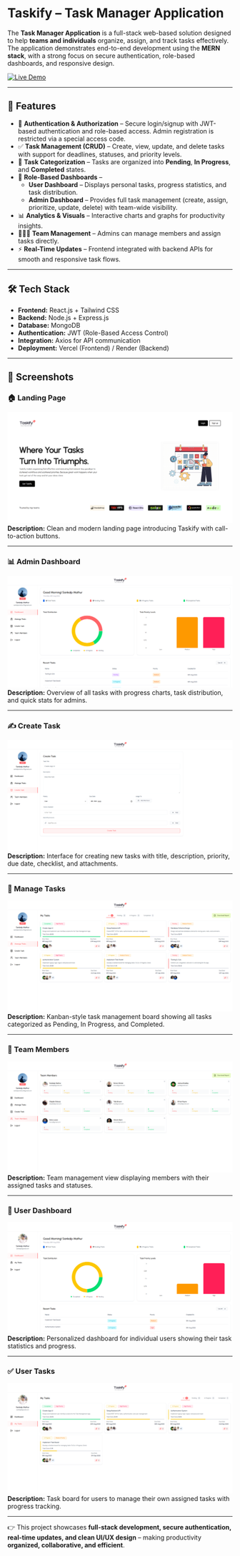 # Taskify – Task Manager Application

The **Task Manager Application** is a full-stack web-based solution designed to help **teams and individuals** organize, assign, and track tasks effectively. The application demonstrates end-to-end development using the **MERN stack**, with a strong focus on secure authentication, role-based dashboards, and responsive design.  

[![Live Demo](https://img.shields.io/badge/🚀%20Live%20Demo-Taskify-brightgreen)](https://taskifyproject.vercel.app/)

---

## 🚀 Features  

- 🔑 **Authentication & Authorization** – Secure login/signup with JWT-based authentication and role-based access. Admin registration is restricted via a special access code.  
- ✅ **Task Management (CRUD)** – Create, view, update, and delete tasks with support for deadlines, statuses, and priority levels.  
- 📂 **Task Categorization** – Tasks are organized into **Pending**, **In Progress**, and **Completed** states.  
- 👥 **Role-Based Dashboards** –  
  - **User Dashboard** – Displays personal tasks, progress statistics, and task distribution.  
  - **Admin Dashboard** – Provides full task management (create, assign, prioritize, update, delete) with team-wide visibility.  
- 📊 **Analytics & Visuals** – Interactive charts and graphs for productivity insights.  
- 🧑‍🤝‍🧑 **Team Management** – Admins can manage members and assign tasks directly.  
- ⚡ **Real-Time Updates** – Frontend integrated with backend APIs for smooth and responsive task flows.  

---

## 🛠️ Tech Stack  

- **Frontend:** React.js + Tailwind CSS  
- **Backend:** Node.js + Express.js  
- **Database:** MongoDB  
- **Authentication:** JWT (Role-Based Access Control)  
- **Integration:** Axios for API communication  
- **Deployment:** Vercel (Frontend) / Render (Backend)  

---

## 📸 Screenshots

### 🏠 Landing Page
![Landing Page](frontend/Task-Manager/src/assets/screenshots/landingPage.png)  
**Description:** Clean and modern landing page introducing Taskify with call-to-action buttons.

---

### 📊 Admin Dashboard
![Admin Dashboard](frontend/Task-Manager/src/assets/screenshots/adminDashboard.png)  
**Description:** Overview of all tasks with progress charts, task distribution, and quick stats for admins.

---

### ✍️ Create Task
![Create Task](frontend/Task-Manager/src/assets/screenshots/createTask.png)  
**Description:** Interface for creating new tasks with title, description, priority, due date, checklist, and attachments.

---

### 📂 Manage Tasks
![Manage Tasks](frontend/Task-Manager/src/assets/screenshots/manageTasks.png)  
**Description:** Kanban-style task management board showing all tasks categorized as Pending, In Progress, and Completed.

---

### 👥 Team Members
![Team Members](frontend/Task-Manager/src/assets/screenshots/team.png)  
**Description:** Team management view displaying members with their assigned tasks and statuses.

---

### 👤 User Dashboard
![User Dashboard](frontend/Task-Manager/src/assets/screenshots/userDashboard.png)  
**Description:** Personalized dashboard for individual users showing their task statistics and progress.

---

### ✅ User Tasks
![User Tasks](frontend/Task-Manager/src/assets/screenshots/userTasks.png)  
**Description:** Task board for users to manage their own assigned tasks with progress tracking.

---

👉 This project showcases **full-stack development, secure authentication, real-time updates, and clean UI/UX design** – making productivity **organized, collaborative, and efficient**.  

